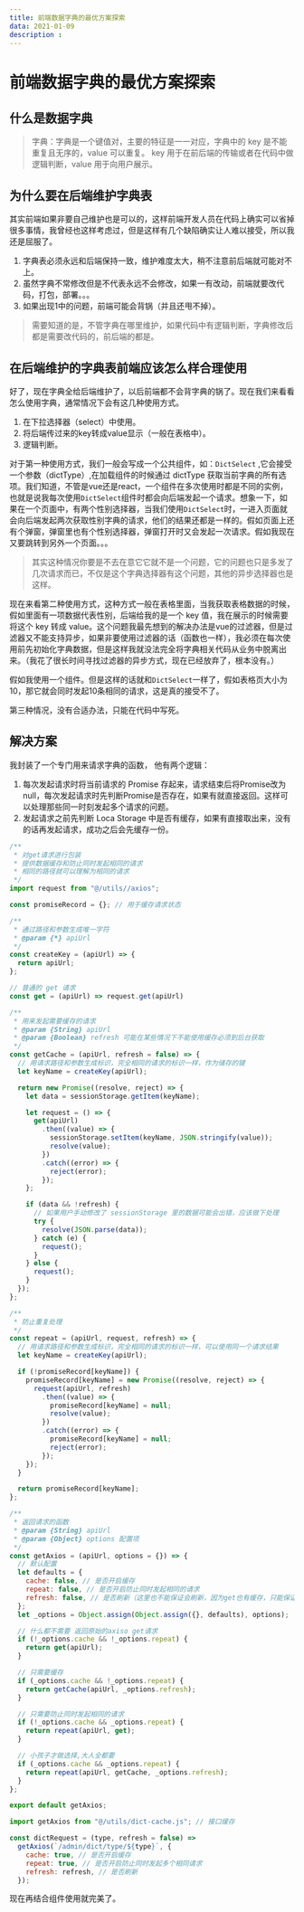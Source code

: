 ```yaml
---
title: 前端数据字典的最优方案探索
data: 2021-01-09
description : 
---
```

# 前端数据字典的最优方案探索

## 什么是数据字典
>字典：字典是一个键值对，主要的特征是一一对应，字典中的 key 是不能重复且无序的，value 可以重复。
 key 用于在前后端的传输或者在代码中做逻辑判断，value 用于向用户展示。

## 为什么要在后端维护字典表
其实前端如果非要自己维护也是可以的，这样前端开发人员在代码上确实可以省掉很多事情，我曾经也这样考虑过，但是这样有几个缺陷确实让人难以接受，所以我还是屈服了。
1. 字典表必须永远和后端保持一致，维护难度太大，稍不注意前后端就可能对不上。
2. 虽然字典不常修改但是不代表永远不会修改，如果一有改动，前端就要改代码，打包，部署。。。
3. 如果出现1中的问题，前端可能会背锅（并且还甩不掉）。

>需要知道的是，不管字典在哪里维护，如果代码中有逻辑判断，字典修改后都是需要改代码的，前后端的都是。

## 在后端维护的字典表前端应该怎么样合理使用
好了，现在字典全给后端维护了，以后前端都不会背字典的锅了。现在我们来看看怎么使用字典，通常情况下会有这几种使用方式。
1. 在下拉选择器（select）中使用。
2. 将后端传过来的key转成value显示（一般在表格中）。
3. 逻辑判断。

对于第一种使用方式，我们一般会写成一个公共组件，如：`DictSelect` ,它会接受一个参数（dictType）,在加载组件的时候通过 dictType 获取当前字典的所有选项。我们知道，不管是vue还是react，一个组件在多次使用时都是不同的实例，也就是说我每次使用`DictSelect`组件时都会向后端发起一个请求。想象一下，如果在一个页面中，有两个性别选择器，当我们使用`DictSelect`时，一进入页面就会向后端发起两次获取性别字典的请求，他们的结果还都是一样的。假如页面上还有个弹窗，弹窗里也有个性别选择器，弹窗打开时又会发起一次请求。假如我现在又要跳转到另外一个页面。。。
>其实这种情况你要是不去在意它它就不是一个问题，它的问题也只是多发了几次请求而已，不仅是这个字典选择器有这个问题，其他的异步选择器也是这样。

现在来看第二种使用方式，这种方式一般在表格里面，当我获取表格数据的时候，假如里面有一项数据代表性别，后端给我的是一个 key 值，我在展示的时候需要将这个 key 转成 value。这个问题我最先想到的解决办法是vue的过滤器，但是过滤器又不能支持异步，如果非要使用过滤器的话（函数也一样），我必须在每次使用前先初始化字典数据，但是这样我就没法完全将字典相关代码从业务中脱离出来。（我花了很长时间寻找过滤器的异步方式，现在已经放弃了，根本没有。）

假如我使用一个组件。但是这样的话就和`DictSelect`一样了，假如表格页大小为10，那它就会同时发起10条相同的请求，这是真的接受不了。

第三种情况，没有合适办法，只能在代码中写死。

## 解决方案
我封装了一个专门用来请求字典的函数，
他有两个逻辑：
1. 每次发起请求时将当前请求的 Promise 存起来，请求结束后将Promise改为null，每次发起请求时先判断Promise是否存在，如果有就直接返回。这样可以处理那些同一时刻发起多个请求的问题。
2. 发起请求之前先判断 Loca Storage 中是否有缓存，如果有直接取出来，没有的话再发起请求，成功之后会先缓存一份。
```js
/**
 * 对get请求进行包装
 * 提供数据缓存和防止同时发起相同的请求
 * 相同的路径就可以理解为相同的请求
 */
import request from "@/utils//axios";

const promiseRecord = {}; // 用于缓存请求状态

/**
 * 通过路径和参数生成唯一字符
 * @param {*} apiUrl
 */
const createKey = (apiUrl) => {
  return apiUrl;
};

// 普通的 get 请求
const get = (apiUrl) => request.get(apiUrl)

/**
 * 用来发起需要缓存的请求
 * @param {String} apiUrl
 * @param {Boolean} refresh 可能在某些情况下不能使用缓存必须到后台获取
 */
const getCache = (apiUrl, refresh = false) => {
  // 用请求路径和参数生成标识，完全相同的请求的标识一样，作为储存的键
  let keyName = createKey(apiUrl);

  return new Promise((resolve, reject) => {
    let data = sessionStorage.getItem(keyName);

    let request = () => {
      get(apiUrl)
        .then((value) => {
          sessionStorage.setItem(keyName, JSON.stringify(value));
          resolve(value);
        })
        .catch((error) => {
          reject(error);
        });
    };

    if (data && !refresh) {
      // 如果用户手动修改了 sessionStorage 里的数据可能会出错，应该做下处理
      try {
        resolve(JSON.parse(data));
      } catch (e) {
        request();
      }
    } else {
      request();
    }
  });
};

/**
 * 防止重复处理
 */
const repeat = (apiUrl, request, refresh) => {
  // 用请求路径和参数生成标识，完全相同的请求的标识一样，可以使用同一个请求结果
  let keyName = createKey(apiUrl);

  if (!promiseRecord[keyName]) {
    promiseRecord[keyName] = new Promise((resolve, reject) => {
      request(apiUrl, refresh)
        .then((value) => {
          promiseRecord[keyName] = null;
          resolve(value);
        })
        .catch((error) => {
          promiseRecord[keyName] = null;
          reject(error);
        });
    });
  }

  return promiseRecord[keyName];
};

/**
 * 返回请求的函数
 * @param {String} apiUrl
 * @param {Object} options 配置项
 */
const getAxios = (apiUrl, options = {}) => {
  // 默认配置
  let defaults = {
    cache: false, // 是否开启缓存
    repeat: false, // 是否开启防止同时发起相同的请求
    refresh: false, // 是否刷新（这里也不能保证会刷新，因为get也有缓存，只能保证它会发出请求）
  };
  let _options = Object.assign(Object.assign({}, defaults), options);

  // 什么都不需要 返回原始的axiso get请求
  if (!_options.cache && !_options.repeat) {
    return get(apiUrl);
  }

  // 只需要缓存
  if (_options.cache && !_options.repeat) {
    return getCache(apiUrl, _options.refresh);
  }

  // 只需要防止同时发起相同的请求
  if (!_options.cache && _options.repeat) {
    return repeat(apiUrl, get);
  }

  // 小孩子才做选择,大人全都要
  if (_options.cache && _options.repeat) {
    return repeat(apiUrl, getCache, _options.refresh);
  }
};

export default getAxios;

```

``` js
import getAxios from "@/utils/dict-cache.js"; // 接口缓存

const dictRequest = (type, refresh = false) =>
  getAxios(`/admin/dict/type/${type}`, {
    cache: true, // 是否开启缓存
    repeat: true, // 是否开启防止同时发起多个相同请求
    refresh: refresh, // 是否刷新
  });
```

现在再结合组件使用就完美了。